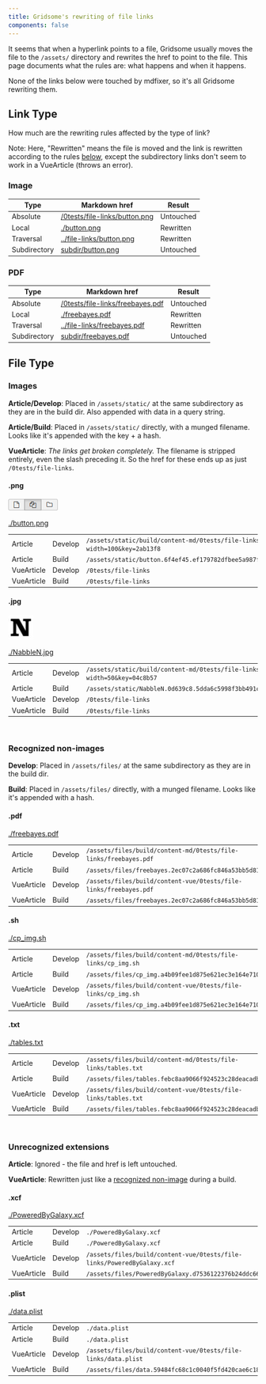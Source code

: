 ```yaml
---
title: Gridsome's rewriting of file links
components: false
---
```


It seems that when a hyperlink points to a file, Gridsome usually moves the file to the `/assets/` directory and rewrites the href to point to the file. This page documents what the rules are: what happens and when it happens.

None of the links below were touched by mdfixer, so it's all Gridsome rewriting them.


<div class="compact">

Link Type
---------

How much are the rewriting rules affected by the type of link?

Note: Here, "Rewritten" means the file is moved and the link is rewritten according to the rules [below](#file-type), except the subdirectory links don't seem to work in a VueArticle (throws an error).

### Image

| Type         | Markdown href                                                  | Result    |
|--------------|----------------------------------------------------------------|-----------|
| Absolute     | [/0tests/file-links/button.png](/0tests/file-links/button.png) | Untouched |
| Local        | [./button.png](./button.png)                                   | Rewritten |
| Traversal    | [../file-links/button.png](../file-links/button.png)           | Rewritten |
| Subdirectory | [subdir/button.png](subdir/button.png)                         | Untouched |

### PDF

| Type         | Markdown href                                                        | Result    |
|--------------|----------------------------------------------------------------------|-----------|
| Absolute     | [/0tests/file-links/freebayes.pdf](/0tests/file-links/freebayes.pdf) | Untouched |
| Local        | [./freebayes.pdf](./freebayes.pdf)                                   | Rewritten |
| Traversal    | [../file-links/freebayes.pdf](../file-links/freebayes.pdf)           | Rewritten |
| Subdirectory | [subdir/freebayes.pdf](subdir/freebayes.pdf)                         | Untouched |

</div>


File Type
---------

<div class="no-header compact">

### Images

**Article/Develop**: Placed in `/assets/static/` at the same subdirectory as they are in the build dir. Also appended with data in a query string.

**Article/Build**: Placed in `/assets/static/` directly, with a munged filename. Looks like it's appended with the key + a hash.

**VueArticle**: *The links get broken completely.* The filename is stripped entirely, even the slash preceding it. So the href for these ends up as just `/0tests/file-links`.

#### .png

<div class="float-right">

![./button.png](./button.png)

</div>

[./button.png](./button.png)

|            |         |                                                                           |
|------------|---------|---------------------------------------------------------------------------|
| Article    | Develop | `/assets/static/build/content-md/0tests/file-links/button.png?width=100&key=2ab13f8` |
| Article    | Build   | `/assets/static/button.6f4ef45.ef179782dfbee5a987fdf0dac5aa8fea.png`      |
| VueArticle | Develop | `/0tests/file-links`                                                      |
| VueArticle | Build   | `/0tests/file-links`                                                      |

#### .jpg

<div class="float-right">

![./NabbleN.jpg](./NabbleN.jpg)

</div>

[./NabbleN.jpg](./NabbleN.jpg)

|            |         |                                                                           |
|------------|---------|---------------------------------------------------------------------------|
| Article    | Develop | `/assets/static/build/content-md/0tests/file-links/NabbleN.jpg?width=50&key=04c8b57` |
| Article    | Build   | `/assets/static/NabbleN.0d639c8.5dda6c5998f3bb491c1d7a5cca692cb5.jpg`     |
| VueArticle | Develop | `/0tests/file-links`                                                      |
| VueArticle | Build   | `/0tests/file-links`                                                      |

<br />

### Recognized non-images

**Develop**: Placed in `/assets/files/` at the same subdirectory as they are in the build dir.

**Build**: Placed in `/assets/files/` directly, with a munged filename. Looks like it's appended with a hash.

#### .pdf

[./freebayes.pdf](./freebayes.pdf)

|            |         |                                                                   |
|------------|---------|-------------------------------------------------------------------|
| Article    | Develop | `/assets/files/build/content-md/0tests/file-links/freebayes.pdf`  |
| Article    | Build   | `/assets/files/freebayes.2ec07c2a686fc846a53bb5d81b9c10d9.pdf`    |
| VueArticle | Develop | `/assets/files/build/content-vue/0tests/file-links/freebayes.pdf` |
| VueArticle | Build   | `/assets/files/freebayes.2ec07c2a686fc846a53bb5d81b9c10d9.pdf`    |

#### .sh

[./cp_img.sh](./cp_img.sh)

|            |         |                                                               |
|------------|---------|---------------------------------------------------------------|
| Article    | Develop | `/assets/files/build/content-md/0tests/file-links/cp_img.sh`  |
| Article    | Build   | `/assets/files/cp_img.a4b09fee1d875e621ec3e164e7105337.sh`    |
| VueArticle | Develop | `/assets/files/build/content-vue/0tests/file-links/cp_img.sh` |
| VueArticle | Build   | `/assets/files/cp_img.a4b09fee1d875e621ec3e164e7105337.sh`    |

#### .txt

[./tables.txt](./tables.txt)

|            |         |                                                                |
|------------|---------|----------------------------------------------------------------|
| Article    | Develop | `/assets/files/build/content-md/0tests/file-links/tables.txt`  |
| Article    | Build   | `/assets/files/tables.febc8aa9066f924523c28deacadb1857.txt`    |
| VueArticle | Develop | `/assets/files/build/content-vue/0tests/file-links/tables.txt` |
| VueArticle | Build   | `/assets/files/tables.febc8aa9066f924523c28deacadb1857.txt`    |

<br />

### Unrecognized extensions

**Article**: Ignored - the file and href is left untouched.

**VueArticle**: Rewritten just like a [recognized non-image](#recognized-non-images) during a build.

#### .xcf

[./PoweredByGalaxy.xcf](./PoweredByGalaxy.xcf)

|            |         |                                                                         |
|------------|---------|-------------------------------------------------------------------------|
| Article    | Develop | `./PoweredByGalaxy.xcf`                                                 |
| Article    | Build   | `./PoweredByGalaxy.xcf`                                                 |
| VueArticle | Develop | `/assets/files/build/content-vue/0tests/file-links/PoweredByGalaxy.xcf` |
| VueArticle | Build   | `/assets/files/PoweredByGalaxy.d7536122376b24ddc66657f05d6c7798.xcf`    |

#### .plist

[./data.plist](./data.plist)

|            |         |                                                                |
|------------|---------|----------------------------------------------------------------|
| Article    | Develop | `./data.plist`                                                 |
| Article    | Build   | `./data.plist`                                                 |
| VueArticle | Develop | `/assets/files/build/content-vue/0tests/file-links/data.plist` |
| VueArticle | Build   | `/assets/files/data.59484fc68c1c0040f5fd420cae6c1861.plist`    |

</div>

